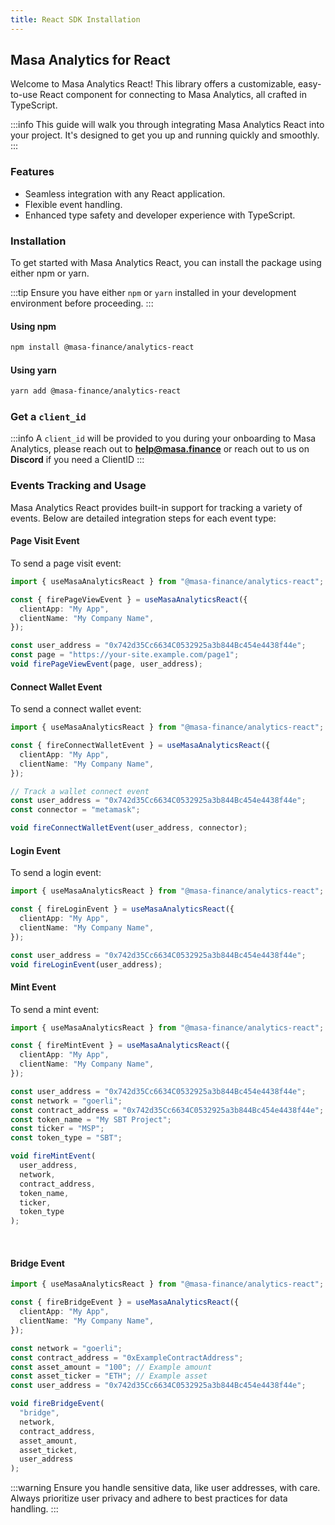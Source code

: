 ```yaml
---
title: React SDK Installation
---
```


## Masa Analytics for React

Welcome to Masa Analytics React! This library offers a customizable, easy-to-use React component for connecting to Masa Analytics, all crafted in TypeScript.

:::info
This guide will walk you through integrating Masa Analytics React into your project. It's designed to get you up and running quickly and smoothly.
:::

### Features

- Seamless integration with any React application.
- Flexible event handling.
- Enhanced type safety and developer experience with TypeScript.

### Installation

To get started with Masa Analytics React, you can install the package using either npm or yarn.

:::tip
Ensure you have either `npm` or `yarn` installed in your development environment before proceeding.
:::

#### Using npm

```bash
npm install @masa-finance/analytics-react
```

#### Using yarn

```bash
yarn add @masa-finance/analytics-react
```

### Get a `client_id`

:::info
A `client_id` will be provided to you during your onboarding to Masa Analytics, please reach out to **help@masa.finance** or reach out to us on **Discord** if you need a ClientID
:::

### Events Tracking and Usage

Masa Analytics React provides built-in support for tracking a variety of events. Below are detailed integration steps for each event type:

#### Page Visit Event

To send a page visit event:

```typescript
import { useMasaAnalyticsReact } from "@masa-finance/analytics-react";

const { firePageViewEvent } = useMasaAnalyticsReact({
  clientApp: "My App",
  clientName: "My Company Name",
});

const user_address = "0x742d35Cc6634C0532925a3b844Bc454e4438f44e";
const page = "https://your-site.example.com/page1";
void firePageViewEvent(page, user_address);
```

#### Connect Wallet Event

To send a connect wallet event:

```typescript
import { useMasaAnalyticsReact } from "@masa-finance/analytics-react";

const { fireConnectWalletEvent } = useMasaAnalyticsReact({
  clientApp: "My App",
  clientName: "My Company Name",
});

// Track a wallet connect event
const user_address = "0x742d35Cc6634C0532925a3b844Bc454e4438f44e";
const connector = "metamask";

void fireConnectWalletEvent(user_address, connector);
```

#### Login Event

To send a login event:

```typescript
import { useMasaAnalyticsReact } from "@masa-finance/analytics-react";

const { fireLoginEvent } = useMasaAnalyticsReact({
  clientApp: "My App",
  clientName: "My Company Name",
});

const user_address = "0x742d35Cc6634C0532925a3b844Bc454e4438f44e";
void fireLoginEvent(user_address);
```

#### Mint Event

To send a mint event:

```typescript
import { useMasaAnalyticsReact } from "@masa-finance/analytics-react";

const { fireMintEvent } = useMasaAnalyticsReact({
  clientApp: "My App",
  clientName: "My Company Name",
});

const user_address = "0x742d35Cc6634C0532925a3b844Bc454e4438f44e";
const network = "goerli";
const contract_address = "0x742d35Cc6634C0532925a3b844Bc454e4438f44e";
const token_name = "My SBT Project";
const ticker = "MSP";
const token_type = "SBT";

void fireMintEvent(
  user_address,
  network,
  contract_address,
  token_name,
  ticker,
  token_type
);
```

<br/>

#### Bridge Event

```typescript
import { useMasaAnalyticsReact } from "@masa-finance/analytics-react";

const { fireBridgeEvent } = useMasaAnalyticsReact({
  clientApp: "My App",
  clientName: "My Company Name",
});

const network = "goerli";
const contract_address = "0xExampleContractAddress";
const asset_amount = "100"; // Example amount
const asset_ticker = "ETH"; // Example asset
const user_address = "0x742d35Cc6634C0532925a3b844Bc454e4438f44e";

void fireBridgeEvent(
  "bridge",
  network,
  contract_address,
  asset_amount,
  asset_ticket,
  user_address
);
```

:::warning
Ensure you handle sensitive data, like user addresses, with care. Always prioritize user privacy and adhere to best practices for data handling.
:::
